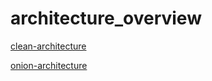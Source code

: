 # architecture_overview

[clean-architecture](https://github.com/RyoGreen/practice-architecture/tree/feat/readme/clean)

[onion-architecture](https://github.com/RyoGreen/practice-architecture/tree/feat/readme/onion)